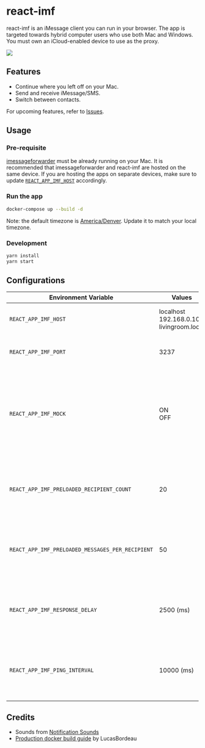 # react-imf

react-imf is an iMessage client you can run in your browser. The app is targeted towards hybrid computer users who use both Mac and Windows. You must own an iCloud-enabled device to use as the proxy.

<img src="https://user-images.githubusercontent.com/20038316/139202363-12cc4710-4632-4172-8c3f-f736b9140816.png" />

## Features

* Continue where you left off on your Mac.
* Send and receive iMessage/SMS.
* Switch between contacts.

For upcoming features, refer to [Issues](https://github.com/jaeseopark/react-imf/issues).

## Usage

### Pre-requisite

[imessageforwarder](https://github.com/jaeseopark/imessageforwarder) must be already running on your Mac. It is recommended that imessageforwarder and react-imf are hosted on the same device. If you are hosting the apps on separate devices, make sure to update [`REACT_APP_IMF_HOST`](docker-compose.yml#L8) accordingly.

### Run the app

```bash
docker-compose up --build -d
```

Note: the default timezone is [America/Denver](docker-compose.yml#L15). Update it to match your local timezone.

### Development

```bash
yarn install
yarn start
```

## Configurations

|Environment Variable|Values|Notes|
|---|---|---|
|`REACT_APP_IMF_HOST`|localhost<br>192.168.0.100<br>livingroom.local|The hostname of the imessageforwarder server.|
|`REACT_APP_IMF_PORT`|3237|The port the imessageforwarder server is listening to.|
|`REACT_APP_IMF_MOCK`|ON<br>OFF|Enables the mock mode. This mode leverages [`IMFMockClient`](src/client/mock.ts) to mimic human interactions. When enabled, `REACT_APP_IMF_HOST` and `REACT_APP_IMF_PORT` are no longer needed.|
|`REACT_APP_IMF_PRELOADED_RECIPIENT_COUNT`|20|<p>_Only in the mock mode_</p>The number of people that will appear in the sidebar.|
|`REACT_APP_IMF_PRELOADED_MESSAGES_PER_RECIPIENT`|50|<p>_Only in the mock mode_</p>The number of preloaded messages per person.|
|`REACT_APP_IMF_RESPONSE_DELAY`|2500 (ms)|<p>_Only in the mock mode_</p>How long it will take for someone to respond to your message.|
|`REACT_APP_IMF_PING_INTERVAL`|10000 (ms)|<p>_Only in the mock mode_</p>The frequency of the random incoming messages.|

## Credits

* Sounds from [Notification Sounds](https://notificationsounds.com/)
* [Production docker build guide](https://stackoverflow.com/a/68046584) by LucasBordeau
